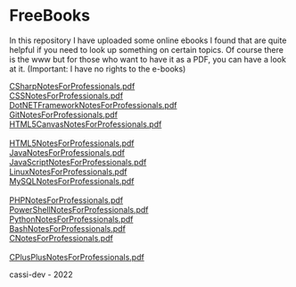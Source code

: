 # FreeBooks

<p> In this repository I have uploaded some online ebooks I found that are quite helpful if you need to look up something on certain topics. Of course there is the www but for those who want to have it as a PDF, you can have a look at it. (Important: I have no rights to the e-books) </p>



[CSharpNotesForProfessionals.pdf](https://github.com/cassi-dev/FreeBooks/files/7891821/CSharpNotesForProfessionals.pdf) <br>
[CSSNotesForProfessionals.pdf](https://github.com/cassi-dev/FreeBooks/files/7891823/CSSNotesForProfessionals.pdf) <br>
[DotNETFrameworkNotesForProfessionals.pdf](https://github.com/cassi-dev/FreeBooks/files/7891824/DotNETFrameworkNotesForProfessionals.pdf) <br>
[GitNotesForProfessionals.pdf](https://github.com/cassi-dev/FreeBooks/files/7891825/GitNotesForProfessionals.pdf)<br>
[HTML5CanvasNotesForProfessionals.pdf](https://github.com/cassi-dev/FreeBooks/files/7891826/HTML5CanvasNotesForProfessionals.pdf)<br><br>
[HTML5NotesForProfessionals.pdf](https://github.com/cassi-dev/FreeBooks/files/7891828/HTML5NotesForProfessionals.pdf)<br>
[JavaNotesForProfessionals.pdf](https://github.com/cassi-dev/FreeBooks/files/7891831/JavaNotesForProfessionals.pdf)<br>
[JavaScriptNotesForProfessionals.pdf](https://github.com/cassi-dev/FreeBooks/files/7891832/JavaScriptNotesForProfessionals.pdf)<br>
[LinuxNotesForProfessionals.pdf](https://github.com/cassi-dev/FreeBooks/files/7891836/LinuxNotesForProfessionals.pdf)<br>
[MySQLNotesForProfessionals.pdf](https://github.com/cassi-dev/FreeBooks/files/7891837/MySQLNotesForProfessionals.pdf)<br><br>
[PHPNotesForProfessionals.pdf](https://github.com/cassi-dev/FreeBooks/files/7891838/PHPNotesForProfessionals.pdf)<br>
[PowerShellNotesForProfessionals.pdf](https://github.com/cassi-dev/FreeBooks/files/7891839/PowerShellNotesForProfessionals.pdf)<br>
[PythonNotesForProfessionals.pdf](https://github.com/cassi-dev/FreeBooks/files/7891841/PythonNotesForProfessionals.pdf)<br>
[BashNotesForProfessionals.pdf](https://github.com/cassi-dev/FreeBooks/files/7891842/BashNotesForProfessionals.pdf)<br>
[CNotesForProfessionals.pdf](https://github.com/cassi-dev/FreeBooks/files/7891843/CNotesForProfessionals.pdf)<br><br>
[CPlusPlusNotesForProfessionals.pdf](https://github.com/cassi-dev/FreeBooks/files/7891844/CPlusPlusNotesForProfessionals.pdf)<br>


cassi-dev - 2022
